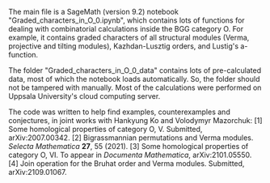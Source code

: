The main file is a SageMath (version 9.2) notebook "Graded_characters_in_O_0.ipynb", which contains lots of functions for dealing with combinatorial calculations inside the BGG category O. For example, it contains graded characters of all structural modules (Verma, projective and tilting modules), Kazhdan-Lusztig orders, and Lustig's a-function.

The folder "Graded_characters_in_O_0_data" contains lots of pre-calculated data, most of which the notebook loads automatically. So, the folder should not be tampered with manually. Most of the calculations were performed on Uppsala University's cloud computing server.

The code was written to help find examples, counterexamples and conjectures, in joint works with Hankyung Ko and Volodymyr Mazorchuk:
<a id="1">[1]</a> Some homological properties of category O, V. Submitted, arXiv:2007.00342.
<a id="2">[2]</a> Bigrassmannian permutations and Verma modules. *Selecta Mathematica* **27**, 55 (2021).
<a id="3">[3]</a> Some homological properties of category O, VI. To appear in *Documenta Mathematica*, arXiv:2101.05550.
<a id="4">[4]</a> Join operation for the Bruhat order and Verma modules. Submitted, arXiv:2109.01067.

